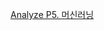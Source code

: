 [Analyze P5. 머신러닝](https://colab.research.google.com/drive/1Efhfwb4nS1nB-Oj5cZUa8qCDEMu0iH9B?usp=sharing)
